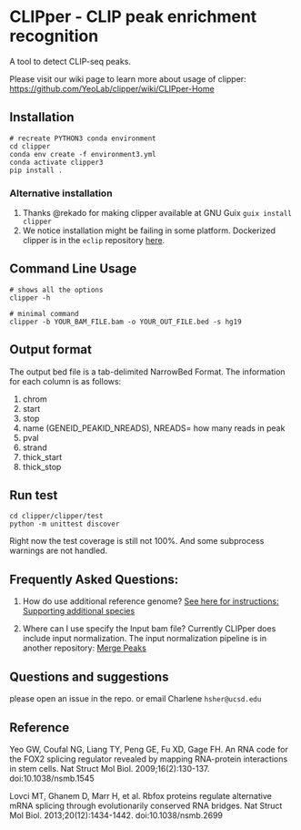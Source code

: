 # CLIPper - CLIP peak enrichment recognition

A tool to detect CLIP-seq peaks.

Please visit our wiki page to learn more about usage of clipper: https://github.com/YeoLab/clipper/wiki/CLIPper-Home

## Installation

```shell script
# recreate PYTHON3 conda environment
cd clipper
conda env create -f environment3.yml
conda activate clipper3
pip install .
```
### Alternative installation
1. Thanks @rekado for making clipper available at GNU Guix `guix install clipper`
2. We notice installation might be failing in some platform. Dockerized clipper is in the `eclip` repository [here](https://github.com/YeoLab/eclip).

## Command Line Usage

```shell script
# shows all the options
clipper -h 

# minimal command
clipper -b YOUR_BAM_FILE.bam -o YOUR_OUT_FILE.bed -s hg19
````
## Output format
The output bed file is a tab-delimited NarrowBed Format.
The information for each column is as follows:
1. chrom
2. start
3. stop
4. name (GENEID_PEAKID_NREADS), NREADS= how many reads in peak
5. pval
6. strand
7. thick_start
8. thick_stop

## Run test
```shell script
cd clipper/clipper/test
python -m unittest discover
```
Right now the test coverage is still not 100%.
And some subprocess warnings are not handled.


## Frequently Asked Questions:
1. How do use additional reference genome?
[See here for instructions: Supporting additional species](https://github.com/YeoLab/clipper/wiki/Supporting-additional-species)

2. Where can I use specify the Input bam file?
Currently CLIPper does include input normalization. The input normalization pipeline is in another repository: [Merge Peaks](https://github.com/YeoLab/merge_peaks)

## Questions and suggestions
please open an issue in the repo. or email Charlene `hsher@ucsd.edu`

## Reference
Yeo GW, Coufal NG, Liang TY, Peng GE, Fu XD, Gage FH. An RNA code for the FOX2 splicing regulator revealed by mapping RNA-protein interactions in stem cells. Nat Struct Mol Biol. 2009;16(2):130-137. doi:10.1038/nsmb.1545

Lovci MT, Ghanem D, Marr H, et al. Rbfox proteins regulate alternative mRNA splicing through evolutionarily conserved RNA bridges. Nat Struct Mol Biol. 2013;20(12):1434-1442. doi:10.1038/nsmb.2699
